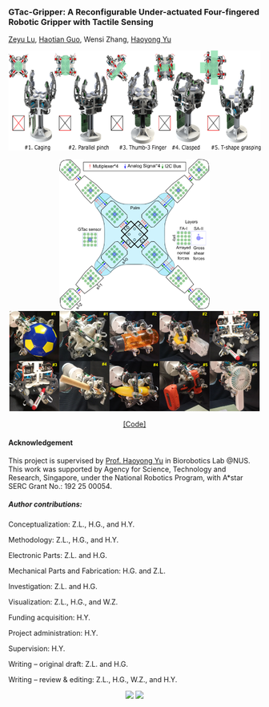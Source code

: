 ### GTac-Gripper: A Reconfigurable Under-actuated Four-fingered Robotic Gripper with Tactile Sensing

<a href="https://roobooot.github.io/">Zeyu Lu</a>, 
<a href="https://wiki.nus.edu.sg/display/biorobotics/2021/01/13/Guo+Haotian">Haotian Guo</a>, 
Wensi Zhang,
<a href="https://cde.nus.edu.sg/bme/staff/dr-yuhy/">Haoyong Yu</a>


<p align="center">
<img height="200" src="./src/img/gtac_gripper_mode.png">
</p>

<p align="center">
<img height="300" src="./src/img/gtac_sensing_white.png">
<img height="200" src="./src/img/fig_reconfigurable_mech.png">
</p>

<p align="center">
    <a href="https://github.com/roobooot/GTac_/tree/main/software/GTac_Gripper">[Code]</a>
</p>





#### Acknowledgement
This project is supervised by <a href="https://www.eng.nus.edu.sg/bme/staff/dr-yuhy/">Prof. Haoyong Yu</a> in Biorobotics Lab @NUS. This work was supported by Agency for Science, Technology and
Research, Singapore, under the National Robotics Program, with A*star
SERC Grant No.: 192 25 00054.

##### Author contributions:
Conceptualization: Z.L., H.G., and H.Y.

Methodology: Z.L., H.G., and H.Y.

Electronic Parts: Z.L. and H.G.

Mechanical Parts and Fabrication: H.G. and Z.L.

Investigation: Z.L. and H.G. 

Visualization: Z.L., H.G., and W.Z. 

Funding acquisition: H.Y.

Project administration: H.Y.

Supervision: H.Y.

Writing – original draft: Z.L. and H.G.

Writing – review & editing: Z.L., H.G., W.Z., and H.Y.



<p align="center">
<img height="150" src="https://www.nus.edu.sg/images/default-source/identity-images/NUS_logo_full-horizontal.jpg">
<img height="150" src="https://drive.google.com/uc?export=view&id=1Cqy7TcEdQhd3ei9ZWByqffgxWaIrCbbO">
</p>